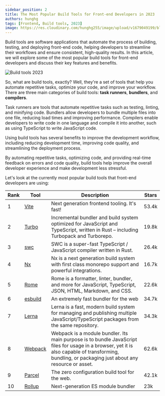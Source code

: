 ```yaml
---
sidebar_position: 2
title: The Most Popular Build Tools for Front-end Developers in 2023
authors: hunghg
tags: [Frontend, Build tools, 2023]
image: https://res.cloudinary.com/hunghg255/image/upload/v1679049199/blog/Build-Tools-for-Front-end-Developers_kbidno.png
---
```


Build tools are software applications that automate the process of building, testing, and deploying front-end code, helping developers to streamline their workflows and ensure consistent, high-quality results. In this article, we will explore some of the most popular build tools for front-end developers and discuss their key features and benefits.

<!--truncate-->

![Build tools 2023](https://res.cloudinary.com/hunghg255/image/upload/v1679049199/blog/Build-Tools-for-Front-end-Developers_kbidno.png)

So, what are build tools, exactly? Well, they're a set of tools that help you automate repetitive tasks, optimize your code, and improve your workflow. There are three main categories of build tools: <b>task runners</b>, <b>bundlers</b>, and <b>compilers</b>.

Task runners are tools that automate repetitive tasks such as testing, linting, and minifying code. Bundlers allow developers to bundle multiple files into one file, reducing load times and improving performance. Compilers enable developers to write code in one language and compile it into another, such as using TypeScript to write JavaScript code.

Using build tools has several benefits to improve the development workflow, including reducing development time, improving code quality, and streamlining the deployment process.

By automating repetitive tasks, optimizing code, and providing real-time feedback on errors and code quality, build tools help improve the overall developer experience and make development less stressful.

Let's look at the currently most popular build tools that front-end developers are using:

| Rank | Tool                                                                                                            | Description                                                                                                                                                                                          | Stars |
| ---- | --------------------------------------------------------------------------------------------------------------- | ---------------------------------------------------------------------------------------------------------------------------------------------------------------------------------------------------- | ----- |
| 1    | [Vite](https://github.com/vitejs/vite)                                                                          | Next generation frontend tooling. It's fast!                                                                                                                                                         | 53.4k |
| 2    | [Turbo](https://github.com/vercel/turbo)                                                                        | Incremental bundler and build system optimized for JavaScript and TypeScript, written in Rust – including Turbopack and Turborepo.                                                                   | 19.8k |
| 3    | [swc](https://github.com/swc-project/swc)                                                                       | SWC is a super-fast TypeScript / JavaScript compiler written in Rust.                                                                                                                                | 26.4k |
| 4    | [Nx](https://github.com/nrwl/nx)                                                                                | Nx is a next generation build system with first class monorepo support and powerful integrations.                                                                                                    | 16.7k |
| 5    | [Rome](https://github.com/rome/tools)                                                                           | Rome is a formatter, linter, bundler, and more for JavaScript, TypeScript, JSON, HTML, Markdown, and CSS.                                                                                            | 22.6k |
| 6    | [esbuild](https://github.com/evanw/esbuild)                                                                     | An extremely fast bundler for the web                                                                                                                                                                | 34.7k |
| 7    | [Lerna](https://github.com/lerna/lerna)                                                                         | Lerna is a fast, modern build system for managing and publishing multiple JavaScript/TypeScript packages from the same repository.                                                                   | 34.3k |
| 8    | [Webpack](https://github.com/webpack/webpack)                                                                   | Webpack is a module bundler. Its main purpose is to bundle JavaScript files for usage in a browser, yet it is also capable of transforming, bundling, or packaging just about any resource or asset. | 62.6k |
| 9    | [Parcel](https://stackdiary.com/build-tools-for-web-development/#:~:text=9-,Parcel,-The%20zero%20configuration) | The zero configuration build tool for the web.                                                                                                                                                       | 42.1k |
| 10   | [Rollup](https://github.com/rollup/rollup)                                                                      | Next-generation ES module bundler                                                                                                                                                                    | 23k   |

